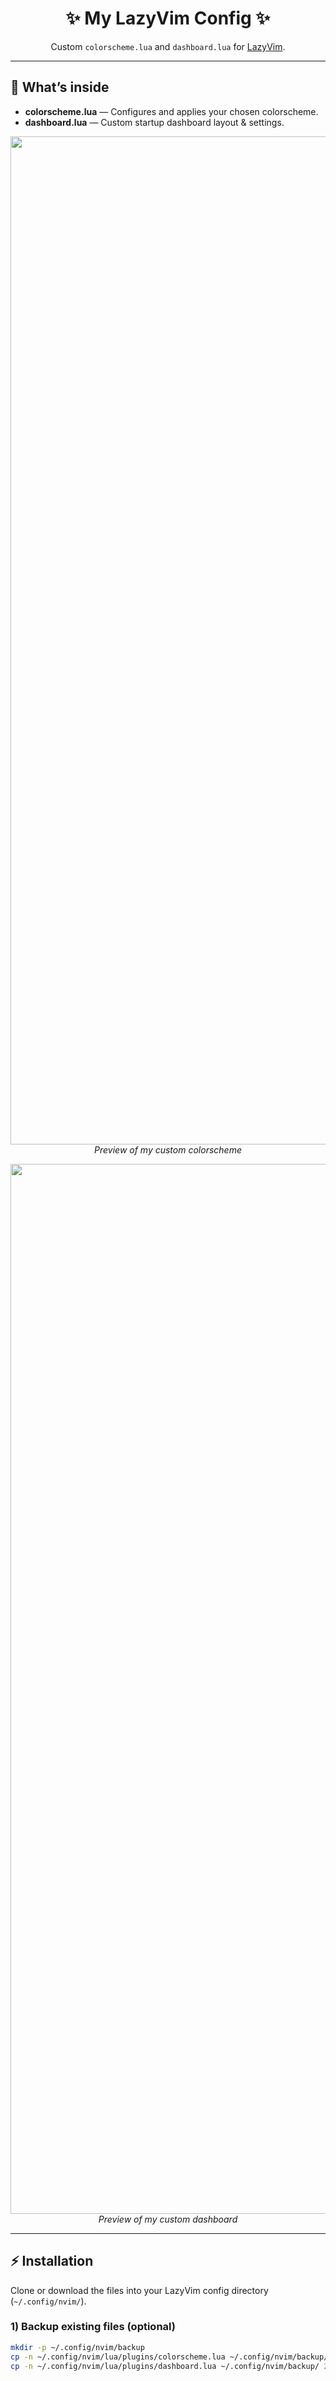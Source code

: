 <h1 align="center">✨ My LazyVim Config ✨</h1>

<p align="center">
  Custom <code>colorscheme.lua</code> and <code>dashboard.lua</code> for <a href="https://www.lazyvim.org/">LazyVim</a>.
</p>

<hr />

<h2>📂 What’s inside</h2>

<ul>
  <li><b>colorscheme.lua</b> — Configures and applies your chosen colorscheme.</li>
  <li><b>dashboard.lua</b> — Custom startup dashboard layout & settings.</li>
</ul>

<!-- 👉 Place your colorscheme screenshot here -->
<p align="center"> 
<img width="2511" height="1613" alt="Screenshot From 2025-10-02 17-35-31" src="https://github.com/user-attachments/assets/26c34ef2-4b38-4742-bb3d-2b3750c7cb9b" />
  <br />
  <i>Preview of my custom colorscheme</i>
</p>

<!-- 👉 Place your dashboard screenshot here -->
<p align="center">
<img width="2520" height="1680" alt="Screenshot From 2025-10-02 17-29-22" src="https://github.com/user-attachments/assets/fc05eeca-1bee-4825-a319-59cc60c812be" />
  <br />
  <i>Preview of my custom dashboard</i>
</p>

<hr />

<h2>⚡ Installation</h2>

<p>Clone or download the files into your LazyVim config directory (<code>~/.config/nvim/</code>).</p>

<h3>1) Backup existing files (optional)</h3>

```bash
mkdir -p ~/.config/nvim/backup
cp -n ~/.config/nvim/lua/plugins/colorscheme.lua ~/.config/nvim/backup/ 2>/dev/null || true
cp -n ~/.config/nvim/lua/plugins/dashboard.lua ~/.config/nvim/backup/ 2>/dev/null || true
